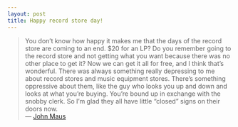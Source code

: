 ```yaml
---
layout: post
title: Happy record store day!
---
```

> You don’t know how happy it makes me that the days of the record store are coming to an end. $20 for an LP? Do you remember going to the record store and not getting what you want because there was no other place to get it? Now we can get it all for free, and I think that’s wonderful. There was always something really depressing to me about record stores and music equipment stores. There’s something oppressive about them, like the guy who looks you up and down and looks at what you’re buying. You’re bound up in exchange with the snobby clerk. So I’m glad they all have little “closed” signs on their doors now.  
— [John Maus](http://pitchfork.com/features/guest-lists/8003-john-maus/)